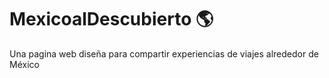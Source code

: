 # MexicoalDescubierto 🌎
Una pagina web diseña para compartir experiencias de viajes alrededor de México
